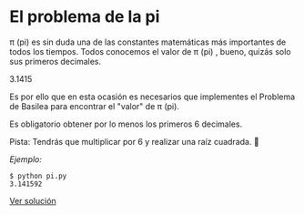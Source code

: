 # El problema de la pi

π (pi) es sin duda una de las constantes matemáticas más importantes de todos los tiempos. Todos conocemos el valor de π (pi) , bueno, quizás solo sus primeros decimales.

3.1415

Es por ello que en esta ocasión es necesarios que implementes el Problema de Basilea para encontrar el "valor" de π (pi).

Es obligatorio obtener por lo menos los primeros 6 decimales.

Pista: Tendrás que multiplicar por 6 y realizar una raíz cuadrada. 🙈

_Ejemplo:_

```
$ python pi.py
3.141592
```


[Ver solución](../solutions/pi.py)
